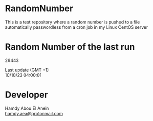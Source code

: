 # RandomNumber    
This is a test repository where a random number is pushed to a file automatically passwordless from a cron job in my Linux CentOS server    
# Random Number of the last run   
26443
      
Last update (GMT +1)    
10/10/23 04:00:01
# Developer    
Hamdy Abou El Anein   
hamdy.aea@protonmail.com
